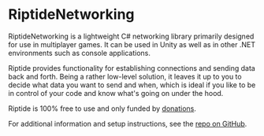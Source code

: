 # RiptideNetworking

RiptideNetworking is a lightweight C# networking library primarily designed for use in multiplayer games. It can be used in Unity as well as in other .NET environments such as console applications.

Riptide provides functionality for establishing connections and sending data back and forth. Being a rather low-level solution, it leaves it up to you to decide what data you want to send and when, which is ideal if you like to be in control of your code and know what's going on under the hood.

Riptide is 100% free to use and only funded by [donations](https://ko-fi.com/Y8Y21O02J).

For additional information and setup instructions, see the [repo on GitHub](https://github.com/tom-weiland/RiptideNetworking/blob/main/README.md).